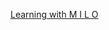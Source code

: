 [Learning with M I L O](file:///Users/milo/Develop/Swift/Notes/Swift/LEARNING/SWIFTUI/projects/Learning%20with%20M%20I%20L%20O/Learning%20with%20M%20I%20L%20O.xcodeproj)

